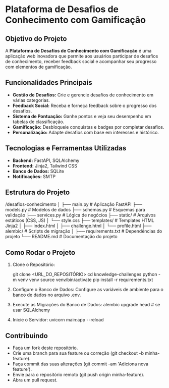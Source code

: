 # Plataforma de Desafios de Conhecimento com Gamificação

## Objetivo do Projeto

A **Plataforma de Desafios de Conhecimento com Gamificação** é uma aplicação web inovadora que permite aos usuários participar de desafios de conhecimento, receber feedback social e acompanhar seu progresso com elementos de gamificação.

## Funcionalidades Principais

- **Gestão de Desafios:** Crie e gerencie desafios de conhecimento em várias categorias.
- **Feedback Social:** Receba e forneça feedback sobre o progresso dos desafios.
- **Sistema de Pontuação:** Ganhe pontos e veja seu desempenho em tabelas de classificação.
- **Gamificação:** Desbloqueie conquistas e badges por completar desafios.
- **Personalização:** Adapte desafios com base em interesses e histórico.

## Tecnologias e Ferramentas Utilizadas

- **Backend:** FastAPI, SQLAlchemy
- **Frontend:** Jinja2, Tailwind CSS
- **Banco de Dados:** SQLite
- **Notificações:** SMTP

## Estrutura do Projeto

/desafios-conhecimento
│
├── main.py # Aplicação FastAPI
├── models.py # Modelos de dados
├── schemas.py # Esquemas para validação
├── services.py # Lógica de negócios
├── static/ # Arquivos estáticos (CSS, JS)
│ └── style.css
├── templates/ # Templates HTML Jinja2
│ ├── index.html
│ ├── challenge.html
│ └── profile.html
├── alembic/ # Scripts de migração 
│
├── requirements.txt # Dependências do projeto
└── README.md # Documentação do projeto

## Como Rodar o Projeto

1. Clone o Repositório:

    git clone <URL_DO_REPOSITÓRIO>
    cd knowledge-challenges
    python -m venv venv
    source venv/bin/activate 
    pip install -r requirements.txt

2. Configure o Banco de Dados:
    Configure as variáveis de ambiente para o banco de dados no arquivo .env.
3. Execute as Migrações do Banco de Dados:
    alembic upgrade head  # se usar SQLAlchemy

4. Inicie o Servidor:
    uvicorn main:app --reload

## Contribuindo
- Faça um fork deste repositório.
- Crie uma branch para sua feature ou correção (git checkout -b minha-feature).
- Faça commit das suas alterações (git commit -am 'Adiciona nova feature').
- Envie para o repositório remoto (git push origin minha-feature).
- Abra um pull request.
